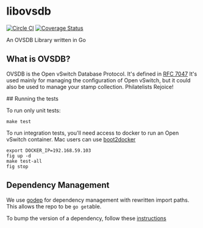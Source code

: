 libovsdb
========

[![Circle CI](https://circleci.com/gh/socketplane/libovsdb.png?style=badge&circle-token=17838d6362be941ed8478bf9d10de5307d4b917d)](https://circleci.com/gh/socketplane/libovsdb) [![Coverage Status](https://coveralls.io/repos/socketplane/libovsdb/badge.png?branch=master)](https://coveralls.io/r/socketplane/libovsdb?branch=master)

An OVSDB Library written in Go

## What is OVSDB?

OVSDB is the Open vSwitch Database Protocol.
It's defined in [RFC 7047](http://tools.ietf.org/html/rfc7047)
It's used mainly for managing the configuration of Open vSwitch, but it could also be used to manage your stamp collection. Philatelists Rejoice!

## Running the tests

To run only unit tests:

    make test

To run integration tests, you'll need access to docker to run an Open vSwitch container.
Mac users can use [boot2docker](http://boot2docker.io)

    export DOCKER_IP=192.168.59.103
    fig up -d
    make test-all
    fig stop

## Dependency Management

We use [godep](https://github.com/tools/godep) for dependency management with rewritten import paths.
This allows the repo to be `go get`able.

To bump the version of a dependency, follow these [instructions](https://github.com/tools/godep#update-a-dependency)
